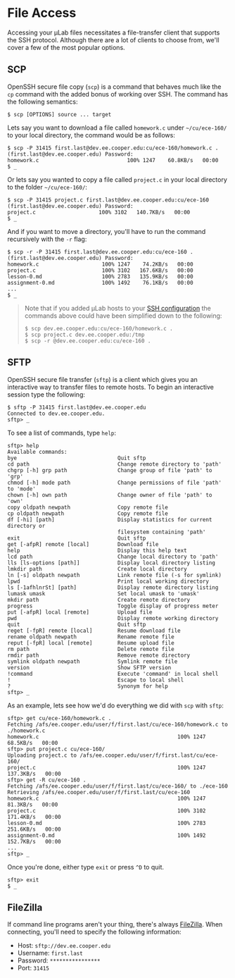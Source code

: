 # File Access

Accessing your µLab files necessitates a file-transfer client that
supports the SSH protocol.  Although there are a lot of clients to
choose from, we'll cover a few of the most popular options.


## SCP

OpenSSH secure file copy (`scp`) is a command that behaves much like the
`cp` command with the added bonus of working over SSH.  The command has
the following semantics:

```
$ scp [OPTIONS] source ... target
```

Lets say you want to download a file called `homework.c` under
`~/cu/ece-160/` to your local directory, the command would be as
follows:

```
$ scp -P 31415 first.last@dev.ee.cooper.edu:cu/ece-160/homework.c .
(first.last@dev.ee.cooper.edu) Password:
homework.c                            100% 1247    60.8KB/s   00:00
$ _
```

Or lets say you wanted to copy a file called `project.c` in your local
directory to the folder `~/cu/ece-160/`:

```
$ scp -P 31415 project.c first.last@dev.ee.cooper.edu:cu/ece-160
(first.last@dev.ee.cooper.edu) Password:
project.c                    100% 3102   140.7KB/s   00:00
$ _
```

And if you want to move a directory, you'll have to run the command
recursively with the `-r` flag:

```
$ scp -r -P 31415 first.last@dev.ee.cooper.edu:cu/ece-160 .
(first.last@dev.ee.cooper.edu) Password:
homework.c                    100% 1247    74.2KB/s   00:00
project.c                     100% 3102   167.6KB/s   00:00
lesson-0.md                   100% 2783   135.9KB/s   00:00
assignment-0.md               100% 1492    76.1KB/s   00:00
...
$ _
```

> Note that if you added µLab hosts to your [SSH configuration] the
> commands above could have been simplified down to the following:
>
> ```
> $ scp dev.ee.cooper.edu:cu/ece-160/homework.c .
> $ scp project.c dev.ee.cooper.edu:/tmp
> $ scp -r @dev.ee.cooper.edu:cu/ece-160 .
> ```


## SFTP

OpenSSH secure file transfer (`sftp`) is a client which gives you an
interactive way to transfer files to remote hosts.  To begin an
interactive session type the following:

```
$ sftp -P 31415 first.last@dev.ee.cooper.edu
Connected to dev.ee.cooper.edu.
sftp> _
```

To see a list of commands, type `help`:

```
sftp> help
Available commands:
bye                                Quit sftp
cd path                            Change remote directory to 'path'
chgrp [-h] grp path                Change group of file 'path' to 'grp'
chmod [-h] mode path               Change permissions of file 'path' to 'mode'
chown [-h] own path                Change owner of file 'path' to 'own'
copy oldpath newpath               Copy remote file
cp oldpath newpath                 Copy remote file
df [-hi] [path]                    Display statistics for current directory or
                                   filesystem containing 'path'
exit                               Quit sftp
get [-afpR] remote [local]         Download file
help                               Display this help text
lcd path                           Change local directory to 'path'
lls [ls-options [path]]            Display local directory listing
lmkdir path                        Create local directory
ln [-s] oldpath newpath            Link remote file (-s for symlink)
lpwd                               Print local working directory
ls [-1afhlnrSt] [path]             Display remote directory listing
lumask umask                       Set local umask to 'umask'
mkdir path                         Create remote directory
progress                           Toggle display of progress meter
put [-afpR] local [remote]         Upload file
pwd                                Display remote working directory
quit                               Quit sftp
reget [-fpR] remote [local]        Resume download file
rename oldpath newpath             Rename remote file
reput [-fpR] local [remote]        Resume upload file
rm path                            Delete remote file
rmdir path                         Remove remote directory
symlink oldpath newpath            Symlink remote file
version                            Show SFTP version
!command                           Execute 'command' in local shell
!                                  Escape to local shell
?                                  Synonym for help
sftp> _
```

As an example, lets see how we'd do everything we did with `scp` with
`sftp`:

```
sftp> get cu/ece-160/homework.c .
Fetching /afs/ee.cooper.edu/user/f/first.last/cu/ece-160/homework.c to ./homework.c
homework.c                                            100% 1247    68.5KB/s   00:00
sftp> put project.c cu/ece-160/
Uploading project.c to /afs/ee.cooper.edu/user/f/first.last/cu/ece-160/
project.c                                             100% 1247   137.3KB/s   00:00
sftp> get -R cu/ece-160 .
Fetching /afs/ee.cooper.edu/user/f/first.last/cu/ece-160/ to ./ece-160
Retrieving /afs/ee.cooper.edu/user/f/first.last/cu/ece-160
homework.c                                            100% 1247    81.3KB/s   00:00
project.c                                             100% 3102   171.4KB/s   00:00
lesson-0.md                                           100% 2783   251.6KB/s   00:00
assignment-0.md                                       100% 1492   152.7KB/s   00:00
...
sftp> _
```

Once you're done, either type `exit` or press `^D` to quit.

```
sftp> exit
$ _
```


## FileZilla

If command line programs aren't your thing, there's always [FileZilla].
When connecting, you'll need to specify the following information:

* Host: `sftp://dev.ee.cooper.edu`
* Username: `first.last`
* Password: `****************`
* Port: `31415`


[SSH configuration]: ssh.md#adding-an-ssh-configuration
[FileZilla]: https://filezilla-project.org/
